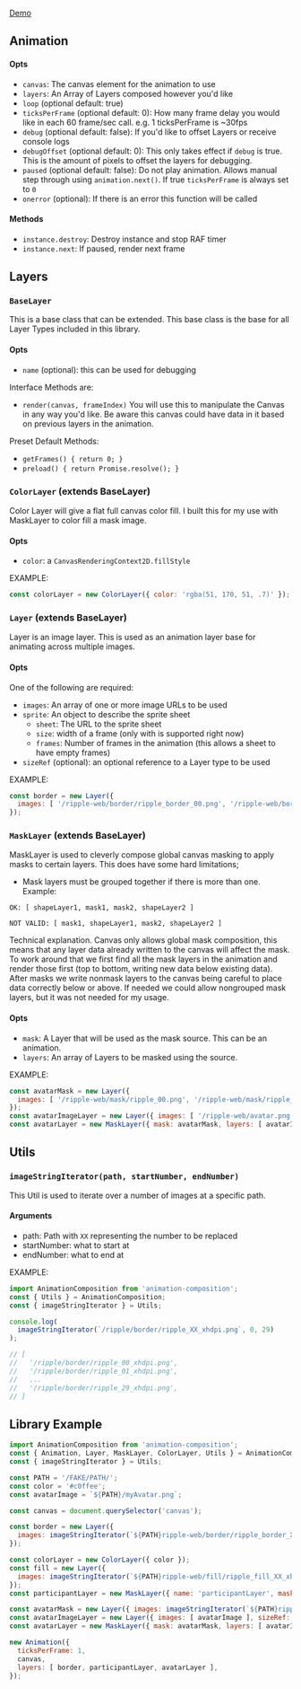 [Demo](https://iamjoetaylor.github.io/animation-composition/example/example.html)

## Animation
#### Opts
- `canvas`: The canvas element for the animation to use
- `layers`: An Array of Layers composed however you'd like
- `loop` (optional default: true)
- `ticksPerFrame` (optional default: 0): How many frame delay you would like in each 60 frame/sec call. e.g. 1 ticksPerFrame is ~30fps
- `debug` (optional default: false): If you'd like to offset Layers or receive console logs
- `debugOffset` (optional default: 0): This only takes effect if `debug` is true. This is the amount of pixels to offset the layers for debugging.
- `paused` (optional default: false): Do not play animation. Allows manual step through using `animation.next()`. If true `ticksPerFrame` is always set to `0`
- `onerror` (optional): If there is an error this function will be called

#### Methods
- `instance.destroy`: Destroy instance and stop RAF timer
- `instance.next`: If paused, render next frame

## Layers

### `BaseLayer`
This is a base class that can be extended. This base class is the base for all Layer Types included
in this library.

#### Opts
- `name` (optional): this can be used for debugging

Interface Methods are:
- `render(canvas, frameIndex)`
    You will use this to manipulate the Canvas in any way you'd like. Be aware this canvas could
    have data in it based on previous layers in the animation.

Preset Default Methods:
- `getFrames() { return 0; }`
- `preload() { return Promise.resolve(); }`

### `ColorLayer` (extends BaseLayer)
Color Layer will give a flat full canvas color fill. I built this for my use with MaskLayer to color
fill a mask image.

#### Opts
- `color`: a `CanvasRenderingContext2D.fillStyle`

EXAMPLE:
```js
const colorLayer = new ColorLayer({ color: 'rgba(51, 170, 51, .7)' });
```

### `Layer` (extends BaseLayer)
Layer is an image layer. This is used as an animation layer base for animating across multiple
images.

#### Opts
One of the following are required:
  - `images`: An array of one or more image URLs to be used
  - `sprite`: An object to describe the sprite sheet
    - `sheet`: The URL to the sprite sheet
    - `size`: width of a frame (only with is supported right now)
    - `frames`: Number of frames in the animation (this allows a sheet to have empty frames)
- `sizeRef` (optional): an optional reference to a Layer type to be used

EXAMPLE:
```js
const border = new Layer({
  images: [ '/ripple-web/border/ripple_border_00.png', '/ripple-web/border/ripple_border_01.png' ]
});
```

### `MaskLayer` (extends BaseLayer)
MaskLayer is used to cleverly compose global canvas masking to apply masks to certain layers. This
does have some hard limitations;

- Mask layers must be grouped together if there is more than one.
Example:
```
OK: [ shapeLayer1, mask1, mask2, shapeLayer2 ]

NOT VALID: [ mask1, shapeLayer1, mask2, shapeLayer2 ]
```

Technical explanation. Canvas only allows global mask composition, this means that any layer
data already written to the canvas will affect the mask. To work around that we first find all the
mask layers in the animation and render those first (top to bottom, writing new data below
existing data). After masks we write nonmask layers to the canvas being careful to place data
correctly below or above. If needed we could allow nongrouped mask layers, but it was not
needed for my usage.

#### Opts
- `mask`: A Layer that will be used as the mask source. This can be an animation.
- `layers`: An array of Layers to be masked using the source.

EXAMPLE:
```js
const avatarMask = new Layer({
  images: [ '/ripple-web/mask/ripple_00.png', '/ripple-web/mask/ripple_01.png' ],
});
const avatarImageLayer = new Layer({ images: [ '/ripple-web/avatar.png' ], sizeRef: avatarMask });
const avatarLayer = new MaskLayer({ mask: avatarMask, layers: [ avatarImageLayer ]});
```

## Utils

### `imageStringIterator(path, startNumber, endNumber)`
This Util is used to iterate over a number of images at a specific path.

#### Arguments
- path: Path with `XX` representing the number to be replaced
- startNumber: what to start at
- endNumber: what to end at

EXAMPLE:
```js
import AnimationComposition from 'animation-composition';
const { Utils } = AnimationComposition;
const { imageStringIterator } = Utils;

console.log(
  imageStringIterator(`/ripple/border/ripple_XX_xhdpi.png`, 0, 29)
);

// [
//   '/ripple/border/ripple_00_xhdpi.png',
//   '/ripple/border/ripple_01_xhdpi.png',
//   ...
//   '/ripple/border/ripple_29_xhdpi.png',
// ]
```

## Library Example
```js
import AnimationComposition from 'animation-composition';
const { Animation, Layer, MaskLayer, ColorLayer, Utils } = AnimationComposition;
const { imageStringIterator } = Utils;

const PATH = '/FAKE/PATH/';
const color = '#c0ffee';
const avatarImage = `${PATH}/myAvatar.png`;

const canvas = document.querySelector('canvas');

const border = new Layer({
  images: imageStringIterator(`${PATH}ripple-web/border/ripple_border_XX_xhdpi.png`, 0, 29)
});

const colorLayer = new ColorLayer({ color });
const fill = new Layer({
  images: imageStringIterator(`${PATH}ripple-web/fill/ripple_fill_XX_xhdpi.png`, 0, 29)
});
const participantLayer = new MaskLayer({ name: 'participantLayer', mask: fill, layers: [ colorLayer ]});

const avatarMask = new Layer({ images: imageStringIterator(`${PATH}ripple-web/mask/ripple_mask_XX_xhdpi.png`, 0, 29) });
const avatarImageLayer = new Layer({ images: [ avatarImage ], sizeRef: avatarMask });
const avatarLayer = new MaskLayer({ mask: avatarMask, layers: [ avatarImageLayer ]});

new Animation({
  ticksPerFrame: 1,
  canvas,
  layers: [ border, participantLayer, avatarLayer ],
});
```
